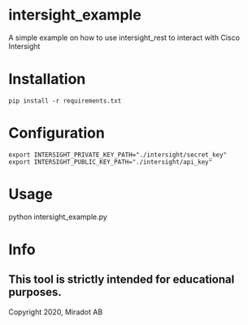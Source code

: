 # intersight_example
A simple example on how to use intersight_rest to interact with Cisco Intersight

# Installation
```
pip install -r requirements.txt
```

# Configuration
```
export INTERSIGHT_PRIVATE_KEY_PATH="./intersight/secret_key"
export INTERSIGHT_PUBLIC_KEY_PATH="./intersight/api_key"
```

# Usage
python intersight_example.py

# Info
This tool is strictly intended for educational purposes. 
--
Copyright 2020, Miradot AB

